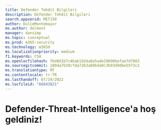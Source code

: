 ```yaml
---
title: Defender Tehdit Bilgileri
description: Defender Tehdit Bilgileri
search.appverid: MET150
author: DulceMontemayor
ms.author: dolmont
manager: dansimp
ms.topic: conceptual
ms.prod: m365-security
ms.technology: m365d
ms.localizationpriority: medium
f1.keywords: CSH
ms.openlocfilehash: f6d8d1b7c4bab1924a6e5ade29690befae7d7083
ms.sourcegitcommit: 180da7b39cfda7263a89bda0c3b93d9d6e55f3c2
ms.translationtype: MT
ms.contentlocale: tr-TR
ms.lasthandoff: 07/19/2022
ms.locfileid: "66843821"
---
```

# <a name="welcome-to-defender-threat-intelligence"></a>Defender-Threat-Intelligence'a hoş geldiniz!